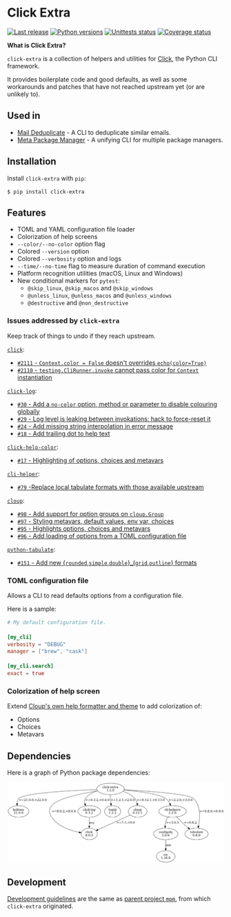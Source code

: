 # Click Extra

[![Last release](https://img.shields.io/pypi/v/click-extra.svg)](https://pypi.python.org/pypi/click-extra)
[![Python versions](https://img.shields.io/pypi/pyversions/click-extra.svg)](https://pypi.python.org/pypi/click-extra)
[![Unittests status](https://github.com/kdeldycke/click-extra/actions/workflows/tests.yaml/badge.svg?branch=main)](https://github.com/kdeldycke/click-extra/actions/workflows/tests.yaml?query=branch%3Amain)
[![Coverage status](https://codecov.io/gh/kdeldycke/click-extra/branch/main/graph/badge.svg)](https://codecov.io/gh/kdeldycke/click-extra/branch/main)

**What is Click Extra?**

`click-extra` is a collection of helpers and utilities for
[Click](https://click.palletsprojects.com), the Python CLI framework.

It provides boilerplate code and good defaults, as well as some workarounds
and patches that have not reached upstream yet (or are unlikely to).

## Used in

- [Mail Deduplicate](https://github.com/kdeldycke/mail-deduplicate#readme) - A CLI to deduplicate similar emails.
- [Meta Package Manager](https://github.com/kdeldycke/meta-package-manager#readme) - A unifying CLI for multiple package managers.

## Installation

Install `click-extra` with `pip`:

```shell-session
$ pip install click-extra
```

## Features

- TOML and YAML configuration file loader
- Colorization of help screens
- ``--color/--no-color`` option flag
- Colored ``--version`` option
- Colored ``--verbosity`` option and logs
- ``--time/--no-time`` flag to measure duration of command execution
- Platform recognition utilities (macOS, Linux and Windows)
- New conditional markers for `pytest`:
    - `@skip_linux`, `@skip_macos` and `@skip_windows`
    - `@unless_linux`, `@unless_macos` and `@unless_windows`
    - `@destructive` and `@non_destructive`

### Issues addressed by `click-extra`

Keep track of things to undo if they reach upstream.

[`click`](https://github.com/pallets/click):
  - [`#2111` - `Context.color = False` doesn't overrides `echo(color=True)`](https://github.com/pallets/click/issues/2111)
  - [`#2110` - `testing.CliRunner.invoke` cannot pass color for `Context` instantiation](https://github.com/pallets/click/issues/2110)

[`click-log`](https://github.com/click-contrib/click-log):
  - [`#30` - Add a `no-color` option, method or parameter to disable colouring globally](https://github.com/click-contrib/click-log/issues/30)
  - [`#29` - Log level is leaking between invokations: hack to force-reset it](https://github.com/click-contrib/click-log/issues/29)
  - [`#24` - Add missing string interpolation in error message](https://github.com/click-contrib/click-log/pull/24)
  - [`#18` - Add trailing dot to help text](https://github.com/click-contrib/click-log/pull/18)

[`click-help-color`](https://github.com/click-contrib/click-help-colors):
  - [`#17` - Highlighting of options, choices and metavars](https://github.com/click-contrib/click-help-colors/issues/17)

[`cli-helper`](https://github.com/dbcli/cli_helpers):
  - [`#79` -Replace local tabulate formats with those available upstream](https://github.com/dbcli/cli_helpers/issues/79)

[`cloup`](https://github.com/janluke/cloup):
  - [`#98` - Add support for option groups on `cloup.Group`](https://github.com/janluke/cloup/issues/98)
  - [`#97` - Styling metavars, default values, env var, choices](https://github.com/janluke/cloup/issues/97)
  - [`#95` - Highlights options, choices and metavars](https://github.com/janluke/cloup/issues/95)
  - [`#96` - Add loading of options from a TOML configuration file](https://github.com/janluke/cloup/issues/96)

[`python-tabulate`](https://github.com/astanin/python-tabulate):
  - [`#151` - Add new {`rounded`,`simple`,`double`}_(`grid`,`outline`} formats](https://github.com/astanin/python-tabulate/pull/151)

### TOML configuration file

Allows a CLI to read defaults options from a configuration file.

Here is a sample:

``` toml
# My default configuration file.

[my_cli]
verbosity = "DEBUG"
manager = ["brew", "cask"]

[my_cli.search]
exact = true
```

### Colorization of help screen

Extend [Cloup's own help formatter and theme](https://cloup.readthedocs.io/en/stable/pages/formatting.html#help-formatting-and-themes) to add colorization of:
- Options
- Choices
- Metavars

## Dependencies

Here is a graph of Python package dependencies:

![click-extra dependency graph](https://github.com/kdeldycke/click-extra/raw/main/dependencies.png)

## Development

[Development guidelines](https://kdeldycke.github.io/meta-package-manager/development.html)
are the same as
[parent project `mpm`](https://github.com/kdeldycke/meta-package-manager), from
which `click-extra` originated.
